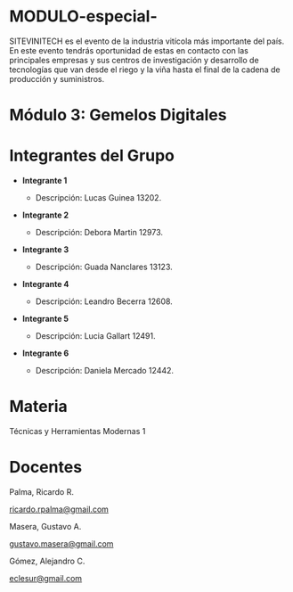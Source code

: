 # MODULO-especial-
SITEVINITECH es el evento de la industria vitícola más importante del país. En este evento tendrás oportunidad de estas en contacto con las principales empresas y sus centros de investigación y desarrollo de tecnologías que van desde el riego y la viña hasta el final de la cadena de producción y suministros.
# Módulo 3: Gemelos Digitales

# Integrantes del Grupo

- **Integrante 1**
  - Descripción: Lucas Guinea 13202.

- **Integrante 2**
  - Descripción: Debora Martin 12973.

- **Integrante 3**
  - Descripción: Guada Nanclares 13123.

- **Integrante 4**
  - Descripción: Leandro Becerra 12608.

- **Integrante 5**
  - Descripción: Lucia Gallart 12491.

- **Integrante 6**
  - Descripción: Daniela Mercado 12442.

# Materia
Técnicas y Herramientas Modernas 1

# Docentes
Palma, Ricardo R.

ricardo.rpalma@gmail.com

Masera, Gustavo A.

gustavo.masera@gmail.com

Gómez, Alejandro C.

eclesur@gmail.com
